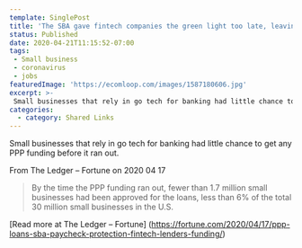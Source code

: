 ```yaml
---
template: SinglePost
title: 'The SBA gave fintech companies the green light too late, leaving the smallest of businesses without PPP loans'
status: Published
date: 2020-04-21T11:15:52-07:00
tags:
 - Small business
 - coronavirus
 - jobs
featuredImage: 'https://ecomloop.com/images/1587180606.jpg'
excerpt: >-
 Small businesses that rely in go tech for banking had little chance to get any PPP funding before it ran out.
categories:
  - category: Shared Links
---
```

Small businesses that rely in go tech for banking had little chance to get any PPP funding before it ran out.

From The Ledger – Fortune on 2020 04 17
> By the time the PPP funding ran out, fewer than 1.7 million small businesses had been approved for the loans, less than 6% of the total 30 million small businesses in the U.S.

[Read more at The Ledger – Fortune] (https://fortune.com/2020/04/17/ppp-loans-sba-paycheck-protection-fintech-lenders-funding/)
